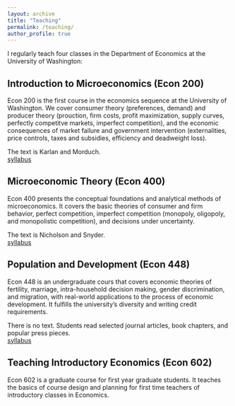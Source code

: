 ```yaml
---
layout: archive
title: "Teaching"
permalink: /teaching/
author_profile: true
---
```


I regularly teach four classes in the Department of Economics at the University of Washington:

## Introduction to Microeconomics (Econ 200)  
   Econ 200 is the first course in the economics sequence at the University of Washington. We cover consumer theory (preferences, demand) and producer theory (prouction, firm costs, profit maximization, supply curves, perfectly competitve markets, imperfect competition), and the economic consequences of market failure and government intervention (externalities, price controls, taxes and subsidies, efficiency and deadweight loss).  

   The text is Karlan and Morduch.  
   [syllabus](https://melishka.github.io/teaching/Introduction-to-Microeconomics-Econ-200)

## Microeconomic Theory (Econ 400)  
   Econ 400 presents the conceptual foundations and analytical methods of microeconomics. It covers the basic theories of consumer and firm behavior, perfect competition, imperfect competition (monopoly, oligopoly, and monopolistic competition), and decisions under uncertainty.  
   
   The text is Nicholson and Snyder.  
   [syllabus](https://melishka.github.io/teaching/Microeconomic-Theory-Econ-400/)

## Population and Development (Econ 448)  
   Econ 448 is an undergraduate cours that covers economic theories of fertility, marriage, intra-household decision making, gender discrimination, and migration, with real-world applications to the process of economic development. It fulfills the university’s diversity and writing credit requirements.  
   
   There is no text.  Students read selected journal articles, book chapters, and popular press pieces.  
   [syllabus](https://melishka.github.io/teaching/Population-and-Development-Econ-448)
   
## Teaching Introductory Economics (Econ 602)   
   Econ 602 is a graduate course for first year graduate students.  It teaches the basics of course design and planning for first time teachers of introductory classes in Economics.
